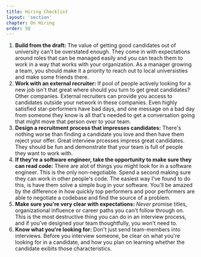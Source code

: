 ```yaml
---
title: Hiring Checklist
layout: 'section'
chapter: On Hiring
order: 50
---
```


1. **Build from the draft:** The value of getting good candidates out of university can't be overstated enough. They come in with expectations around roles that can be managed easily and you can teach them to work in a way that works with your organization. As a manager growing a team, you should make it a priority to reach out to local universisties and make some friends there.
2. **Work with an external recruiter:** If pool of people actively looking for a new job isn't that great where should you turn to get great candidates? Other companies. External recruiters can provide you access to candidates outside your network in these companies. Even highly satisfied star-performers have bad days, and one message on a bad day from someone they know is all that's needed to get a conversation going that might move that person over to your team.
3. **Design a recruitment process that impresses candidates:** There's nothing worse than finding a candidate you love and then have them reject your offer. Great interview prcesses impress great candidates. They should be fun and demonstrate that your team is full of people they want to work with.
4. **If they're a software engineer, take the opportunity to make sure they can read code:** There are alot of things you might look for in a software engineer. This is the only non-negotiable. Spend a second making sure they can work in other people's code. The easiest way I've found to do this, is have them solve a simple bug in your software. You'll be amazed by the difference in how quickly top performers and poor performers are able to negotiate a codebase and find the source of a problem.
5. **Make sure you're very clear with expectations:** _Never_ promise titles, organizational influence or career paths you can't follow through on. This is the most destructive thing you can do in an interview process, and if you've designed your team thoughtfully, you won't need to.
6. **Know what you're looking for:** Don't just send team-members into interviews. Before you interview someone, be clear on what you're looking for in a candidate, and how you plan on learning whether the candidate exibits those characteristics.
